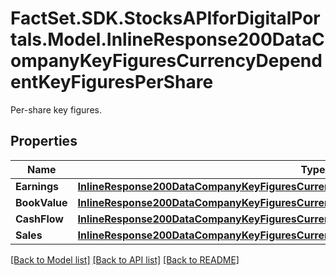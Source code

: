 # FactSet.SDK.StocksAPIforDigitalPortals.Model.InlineResponse200DataCompanyKeyFiguresCurrencyDependentKeyFiguresPerShare
Per-share key figures.

## Properties

Name | Type | Description | Notes
------------ | ------------- | ------------- | -------------
**Earnings** | [**InlineResponse200DataCompanyKeyFiguresCurrencyDependentKeyFiguresPerShareEarnings**](InlineResponse200DataCompanyKeyFiguresCurrencyDependentKeyFiguresPerShareEarnings.md) |  | [optional] 
**BookValue** | [**InlineResponse200DataCompanyKeyFiguresCurrencyDependentKeyFiguresPerShareBookValue**](InlineResponse200DataCompanyKeyFiguresCurrencyDependentKeyFiguresPerShareBookValue.md) |  | [optional] 
**CashFlow** | [**InlineResponse200DataCompanyKeyFiguresCurrencyDependentKeyFiguresPerShareCashFlow**](InlineResponse200DataCompanyKeyFiguresCurrencyDependentKeyFiguresPerShareCashFlow.md) |  | [optional] 
**Sales** | [**InlineResponse200DataCompanyKeyFiguresCurrencyDependentKeyFiguresPerShareSales**](InlineResponse200DataCompanyKeyFiguresCurrencyDependentKeyFiguresPerShareSales.md) |  | [optional] 

[[Back to Model list]](../README.md#documentation-for-models) [[Back to API list]](../README.md#documentation-for-api-endpoints) [[Back to README]](../README.md)

